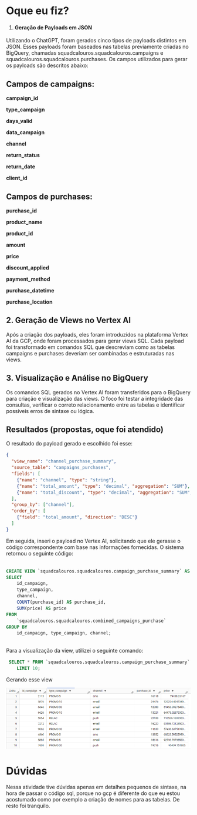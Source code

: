 # Oque eu fiz?

1. #### Geração de Payloads em JSON
Utilizando o ChatGPT, foram gerados cinco tipos de payloads distintos em JSON. Esses payloads foram baseados nas tabelas previamente criadas no BigQuery, chamadas squadcalouros.squadcalouros.campaigns e squadcalouros.squadcalouros.purchases. Os campos utilizados para gerar os payloads são descritos abaixo:

## Campos de campaigns:

**campaign_id**

**type_campaign**

**days_valid**

**data_campaign**

**channel**

**return_status**

**return_date**

**client_id**

## Campos de purchases:

**purchase_id**

**product_name**

**product_id**

**amount**

**price**

**discount_applied**

**payment_method**

**purchase_datetime**

**purchase_location**

## 2. Geração de Views no Vertex AI
Após a criação dos payloads, eles foram introduzidos na plataforma Vertex AI da GCP, onde foram processados para gerar views SQL. Cada payload foi transformado em comandos SQL que descreviam como as tabelas campaigns e purchases deveriam ser combinadas e estruturadas nas views.

## 3. Visualização e Análise no BigQuery
Os comandos SQL gerados no Vertex AI foram transferidos para o BigQuery para criação e visualização das views. O foco foi testar a integridade das consultas, verificar o correto relacionamento entre as tabelas e identificar possíveis erros de sintaxe ou lógica.

## Resultados (propostas, oque foi atendido)

O resultado do payload gerado e escolhido foi esse:

```json
{
  "view_name": "channel_purchase_summary",
  "source_table": "campaigns_purchases",
  "fields": [
    {"name": "channel", "type": "string"},
    {"name": "total_amount", "type": "decimal", "aggregation": "SUM"},
    {"name": "total_discount", "type": "decimal", "aggregation": "SUM", "field": "discount_applied"}
  ],
  "group_by": ["channel"],
  "order_by": [
    {"field": "total_amount", "direction": "DESC"}
  ]
} 
```

Em seguida, inseri o payload no Vertex AI, solicitando que ele gerasse o código correspondente com base nas informações fornecidas. O sistema retornou o seguinte código:

```sql

CREATE VIEW `squadcalouros.squadcalouros.campaign_purchase_summary` AS
SELECT 
    id_campaign,
    type_campaign,
    channel,
    COUNT(purchase_id) AS purchase_id,
    SUM(price) AS price
FROM 
    `squadcalouros.squadcalouros.combined_campaigns_purchase`
GROUP BY 
    id_campaign, type_campaign, channel;
  
```

Para a visualização da view, utilizei o seguinte comando:

```sql
 SELECT * FROM `squadcalouros.squadcalouros.campaign_purchase_summary`
    LIMIT 10;
```
Gerando esse view 

<img src= "images/Captura de tela 2024-09-13 165800.png">


# Dúvidas 

Nessa atividade tive dúvidas apenas em detalhes pequenos de sintaxe, na hora de passar o código sql, porque no gcp é diferente do que eu estou acostumado como por exemplo a criação de nomes para as tabelas. De resto foi tranquilo.